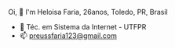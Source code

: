 Oi, 👋
I'm Heloisa Faria, 26anos, Toledo, PR, Brasil

- 🌱 Téc. em Sistema da Internet - UTFPR
- 📫 preussfaria123@gmail.com

<!---
- 💞️ I’m looking to collaborate on ...- 👀 I’m interested in ...
farheloisa/farheloisa is a ✨ special ✨ repository because its `README.md` (this file) appears on your GitHub profile.
You can click the Preview link to take a look at your changes.
--->
